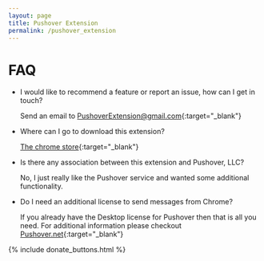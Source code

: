 ```yaml
---
layout: page
title: Pushover Extension
permalink: /pushover_extension
---
```


# FAQ

- I would like to recommend a feature or report an issue, how can I get in touch?

  Send an email to [PushoverExtension@gmail.com](mailto:PushoverExtension@gmail.com){:target="_blank"}

  
- Where can I go to download this extension?

  [The chrome store](https://chrome.google.com/webstore/detail/fcmngfmocgakhjghfmgbbhlkenccgpdh){:target="_blank"}
  
- Is there any association between this extension and Pushover, LLC?

  No, I just really like the Pushover service and wanted some additional functionality.
  
- Do I need an additional license to send messages from Chrome?
 
  If you already have the Desktop license for Pushover then that is all you need. For additional information please checkout [Pushover.net](https://pushover.net/clients/desktop){:target="_blank"}
  
{% include donate_buttons.html %}

